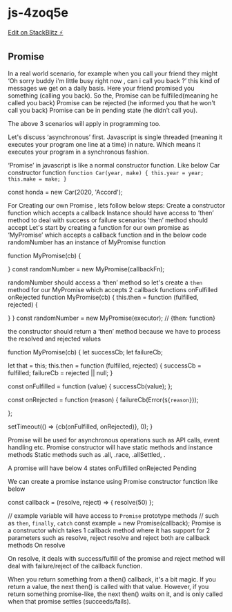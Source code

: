 # js-4zoq5e

[Edit on StackBlitz ⚡️](https://stackblitz.com/edit/js-4zoq5e)

<h2>Promise</h2>
In a real world scenario, 
for example when you call your friend they might ‘Oh sorry buddy i'm little busy right now , can i call you back ?’ this kind of messages we get on a daily basis.
Here your friend promised you something (calling you back). 
So the, 
Promise can be fulfilled(meaning he called you back)
Promise can be rejected (he informed you that he won't call you back)
Promise can be in pending state (he didn’t call you).

The above 3 scenarios will apply in programming too.

 Let's discuss ‘asynchronous’ first. 
Javascript is single threaded (meaning it executes your program one line at a time) in nature. Which means it executes your program in a synchronous fashion. 

‘Promise’ in javascript is like a normal constructor function.  Like below Car constructor function
``function Car(year, make) {
  this.year = year;
  this.make = make;
}``

const honda = new Car(2020, 'Accord');

For Creating our own Promise , lets follow below steps:
Create a constructor function which accepts a callback
Instance should have access to ’then’ method to deal with success or failure scenarios
‘then’ method should accept 
Let's start by creating a function for our own promise as ‘MyPromise’ which accepts a callback function and in the below code randomNumber has an instance of MyPromise function

function MyPromise(cb) {

}
const randomNumber = new MyPromise(callbackFn);

randomNumber should access a ‘then’ method so let's create a `then` method  for our MyPromise
which accepts 2 callback functions 
onFulfilled
onRejected
function MyPromise(cb) {
  this.then = function (fulfilled, rejected) {
    
  }
}
const randomNumber = new MyPromise(executor);
// {then: function}




the constructor should return a ‘then’ method because we have to process the resolved and rejected values
















function MyPromise(cb) {
  let successCb;
  let failureCb;

  let that = this;
  this.then = function (fulfilled, rejected) {
    successCb = fulfilled;
    failureCb = rejected || null;
  }

  const onFulfilled = function (value) {
    successCb(value);
  };

  const onRejected = function (reason) {
    failureCb(Error(`${reason}`));

  };

  setTimeout(() => {cb(onFulfilled, onRejected)}, 0);
}



Promise will be used for asynchronous operations such as API calls, event handling etc.
Promise constructor will have static methods and instance methods
Static methods such as .all, .race, .allSettled, .

A promise will have below 4 states
onFulfilled
onRejected
Pending


We can create a promise instance using Promise constructor function like below


const callback = (resolve, reject) => {
resolve(50)
};

// example variable will have access to `Promise` prototype methods
// such as `then`, `finally`, `catch`
const example = new Promise(callback);
Promise is a constructor which takes 1 callback method where it has support for 2 parameters such as resolve, reject
resolve and reject both are callback methods 
On resolve 

On resolve, it deals with  success/fulfill of the promise and reject method will deal with failure/reject of the callback function.

When you return something from a then() callback, it's a bit magic. If you return a value, the next then() is called with that value. However, if you return something promise-like, the next then() waits on it, and is only called when that promise settles (succeeds/fails).

